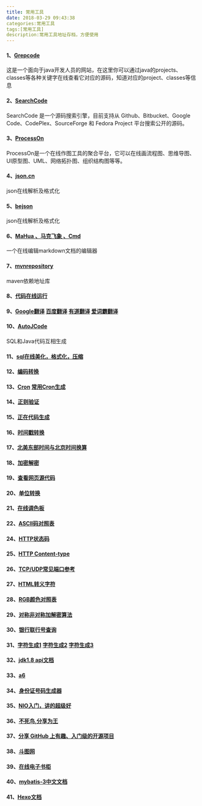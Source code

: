 ```yaml
---
title: 常用工具
date: 2018-03-29 09:43:38
categories:常用工具
tags:[常用工具]
description:常用工具地址存档，方便使用
---
```

#### 1、[Grepcode](http://grepcode.com/)

这是一个面向于java开发人员的网站，在这里你可以通过java的projects、classes等各种关键字在线查看它对应的源码，知道对应的project、classes等信息

#### 2、[SearchCode](https://searchcode.com/)

SearchCode 是一个源码搜索引擎，目前支持从 Github、Bitbucket、Google Code、CodePlex、SourceForge 和 Fedora Project 平台搜索公开的源码。

#### 3、[ProcessOn](https://www.processon.com/)

ProcessOn是一个在线作图工具的聚合平台，它可以在线画流程图、思维导图、UI原型图、UML、网络拓扑图、组织结构图等等。

#### 4、[json.cn](https://www.json.cn/)

json在线解析及格式化

#### 5、[bejson](http://www.bejson.com/jsonviewernew/)

json在线解析及格式化

#### 6、[MaHua 、马克飞象 、Cmd](http://mahua.jser.me/)

一个在线编辑markdown文档的编辑器

#### 7、[mvnrepository](http://mvnrepository.com/)

maven依赖地址库

#### 8、[代码在线运行](https://tool.lu/coderunner/)

#### 9、[Google翻译](https://translate.google.cn/) [百度翻译](http://fanyi.baidu.com/) [有道翻译](http://fanyi.youdao.com/) [爱词霸翻译](http://fy.iciba.com/)

#### 10、[AutoJCode](http://www.autojcode.com/code/sql2class.jsp)

SQL和Java代码互相生成

#### 11、[sql在线美化，格式化，压缩](https://tool.lu/sql/)

#### 12、[编码转换](http://tool.chinaz.com/tools/unicode.aspx)

#### 13、[Cron](https://zh.wikipedia.org/zh-sg/Cron) [常用Cron生成](http://www.pppet.net/)

#### 14、[正则验证](http://tool.chinaz.com/regex)

#### 15、[正在代码生成](http://tool.chinaz.com/tools/regexgenerate)

#### 16、[时间戳转换](http://tool.chinaz.com/Tools/unixtime.aspx)

#### 17、[北美东部时间与北京时间换算](http://tool.chinaz.com/Tools/unixtime.aspx)

#### 18、[加密解密](http://tool.chinaz.com/tools/textencrypt.aspx)

#### 19、[查看网页源代码](http://s.tool.chinaz.com/tools/pagecode.aspx)

#### 20、[单位转换](https://www.convertworld.com/zh-hans/)

#### 21、[在线调色板](http://tool.chinaz.com/Tools/OnlineColor.aspx)

#### 22、[ASCII码对照表](http://tool.oschina.net/commons?type=4)

#### 24、[HTTP状态码](http://tool.oschina.net/commons?type=5)

#### 25、[HTTP Content-type](http://tool.oschina.net/commons)

#### 26、[TCP/UDP常见端口参考](http://tool.oschina.net/commons?type=7)

#### 27、[HTML转义字符](http://tool.oschina.net/commons?type=2)

#### 28、[RGB颜色对照表](http://tool.oschina.net/commons?type=3)

#### 29、[对称非对称加解密算法](http://web.chacuo.net/netrsakeypair)

#### 30、[银行联行号查询](http://lianhanghao.com/index.php)

#### 31、[字符生成1](http://patorjk.com/software/taag)  [字符生成2](http://www.network-science.de/ascii/)  [字符生成3](http://www.degraeve.com/img2txt.w)

#### 32、[jdk1.8 api文档](https://docs.oracle.com/javase/8/docs/api/)

#### 33、[a6](http://www.a6a6.org/)

#### 34、[身份证号码生成器](http://www.welefen.com/lab/identify)

#### 35、[NIO入门，讲的超级好](https://www.ibm.com/developerworks/cn/education/java/j-nio/j-nio.html)

#### 36、[不死鸟,分享为王](https://lai.yuweining.cn/)

#### 37、[分享 GitHub 上有趣、入门级的开源项目](https://hellogithub.com/)

#### 38、[斗图网](https://www.doutula.com/)

#### 39、[在线电子书柜](https://love2.io/)

#### 40、[mybatis-3中文文档](http://www.mybatis.org/mybatis-3/zh/java-api.html)

#### 41、[Hexo文档](https://hexo.io/zh-cn/docs/commands.html)






